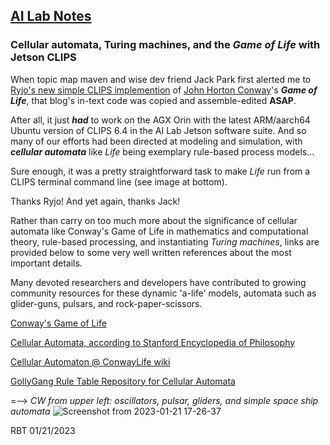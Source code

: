 ## <u>AI Lab Notes</u>

### **Cellular automata, Turing machines, and the *Game of Life* with Jetson CLIPS**

When topic map maven and wise dev friend Jack Park first alerted me to [Ryjo's new simple CLIPS implemention](https://ryjo.codes/articles/conways-game-of-life-written-in-clips.html) of [John Horton Conway](https://en.wikipedia.org/wiki/John_Horton_Conway)'s ***Game of Life***, that blog's in-text code was copied and assemble-edited **ASAP**. 

After all, it just ***had*** to work on the AGX Orin with the latest ARM/aarch64 Ubuntu version of CLIPS 6.4 in the AI Lab Jetson software suite. And so many of our efforts had been directed at modeling and simulation, with ***cellular automata*** like *Life* being exemplary rule-based process models...

Sure enough, it was a pretty straightforward task to make *Life* run from a CLIPS terminal command line (see image at bottom).  

Thanks Ryjo!  And yet again, thanks Jack!

Rather than carry on too much more about the significance of cellular automata like Conway's Game of Life in mathematics and computational theory, rule-based processing, and instantiating *Turing machines*, links are provided below to some very well written references about the most important details.

Many devoted researchers and developers have contributed to growing community resources for these dynamic 'a-life' models, automata such as glider-guns, pulsars, and rock-paper-scissors.

[Conway's Game of Life](https://en.wikipedia.org/wiki/Conway%27s_Game_of_Life)

[Cellular Automata, according to Stanford Encyclopedia of Philosophy](https://plato.stanford.edu/entries/cellular-automata/)

[Cellular Automaton @ ConwayLife wiki](https://conwaylife.com/wiki/Cellular_automaton)

[GollyGang Rule Table Repository for Cellular Automata](https://github.com/GollyGang/ruletablerepository)


=--> *CW from upper left: oscillators, pulsar, gliders, and simple space ship automata*
![Screenshot from 2023-01-21 17-26-37](https://user-images.githubusercontent.com/71346897/213896784-2693497e-cea8-4ba7-b85e-a4264654a1b9.png)


RBT 01/21/2023
